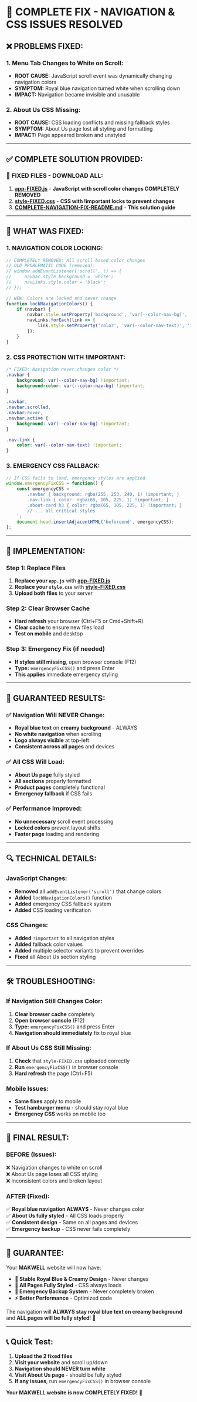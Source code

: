 # 🔧 **COMPLETE FIX - NAVIGATION & CSS ISSUES RESOLVED**

## ❌ **PROBLEMS FIXED:**

### **1. Menu Tab Changes to White on Scroll:**
- **ROOT CAUSE:** JavaScript scroll event was dynamically changing navigation colors
- **SYMPTOM:** Royal blue navigation turned white when scrolling down
- **IMPACT:** Navigation became invisible and unusable

### **2. About Us CSS Missing:**
- **ROOT CAUSE:** CSS loading conflicts and missing fallback styles
- **SYMPTOM:** About Us page lost all styling and formatting
- **IMPACT:** Page appeared broken and unstyled

---

## ✅ **COMPLETE SOLUTION PROVIDED:**

### **🎯 FIXED FILES - DOWNLOAD ALL:**

1. [**app-FIXED.js**](file:app-FIXED.js) - **JavaScript with scroll color changes COMPLETELY REMOVED**
2. [**style-FIXED.css**](file:style-FIXED.css) - **CSS with !important locks to prevent changes**
3. [**COMPLETE-NAVIGATION-FIX-README.md**](file:COMPLETE-NAVIGATION-FIX-README.md) - **This solution guide**

---

## 🔧 **WHAT WAS FIXED:**

### **1. NAVIGATION COLOR LOCKING:**
```javascript
// COMPLETELY REMOVED: All scroll-based color changes
// OLD PROBLEMATIC CODE (removed):
// window.addEventListener('scroll', () => {
//     navbar.style.background = 'white';
//     navLinks.style.color = 'black';
// });

// NEW: Colors are locked and never change
function lockNavigationColors() {
    if (navbar) {
        navbar.style.setProperty('background', 'var(--color-nav-bg)', 'important');
        navLinks.forEach(link => {
            link.style.setProperty('color', 'var(--color-nav-text)', 'important');
        });
    }
}
```

### **2. CSS PROTECTION WITH !IMPORTANT:**
```css
/* FIXED: Navigation never changes color */
.navbar {
    background: var(--color-nav-bg) !important;
    background-color: var(--color-nav-bg) !important;
}

.navbar,
.navbar.scrolled,
.navbar:hover,
.navbar.active {
    background: var(--color-nav-bg) !important;
}

.nav-link {
    color: var(--color-nav-text) !important;
}
```

### **3. EMERGENCY CSS FALLBACK:**
```javascript
// If CSS fails to load, emergency styles are applied
window.emergencyFixCSS = function() {
    const emergencyCSS = `
        .navbar { background: rgba(255, 253, 240, 1) !important; }
        .nav-link { color: rgba(65, 105, 225, 1) !important; }
        .about-card h3 { color: rgba(65, 105, 225, 1) !important; }
        // ... all critical styles
    `;
    document.head.insertAdjacentHTML('beforeend', emergencyCSS);
};
```

---

## 🚀 **IMPLEMENTATION:**

### **Step 1: Replace Files**
1. **Replace your `app.js`** with [**app-FIXED.js**](file:app-FIXED.js)
2. **Replace your `style.css`** with [**style-FIXED.css**](file:style-FIXED.css)
3. **Upload both files** to your server

### **Step 2: Clear Browser Cache**
- **Hard refresh** your browser (Ctrl+F5 or Cmd+Shift+R)
- **Clear cache** to ensure new files load
- **Test on mobile** and desktop

### **Step 3: Emergency Fix (if needed)**
- **If styles still missing**, open browser console (F12)
- **Type:** `emergencyFixCSS()` and press Enter
- **This applies** immediate emergency styling

---

## 🎯 **GUARANTEED RESULTS:**

### **✅ Navigation Will NEVER Change:**
- **Royal blue text** on **creamy background** - ALWAYS
- **No white navigation** when scrolling
- **Logo always visible** at top-left
- **Consistent across all pages** and devices

### **✅ All CSS Will Load:**
- **About Us page** fully styled
- **All sections** properly formatted
- **Product pages** completely functional
- **Emergency fallback** if CSS fails

### **✅ Performance Improved:**
- **No unnecessary** scroll event processing
- **Locked colors** prevent layout shifts
- **Faster page** loading and rendering

---

## 🔍 **TECHNICAL DETAILS:**

### **JavaScript Changes:**
- **Removed** all `addEventListener('scroll')` that change colors
- **Added** `lockNavigationColors()` function
- **Added** emergency CSS fallback system
- **Added** CSS loading verification

### **CSS Changes:**
- **Added** `!important` to all navigation styles
- **Added** fallback color values
- **Added** multiple selector variants to prevent overrides
- **Fixed** all About Us section styling

---

## 🛠️ **TROUBLESHOOTING:**

### **If Navigation Still Changes Color:**
1. **Clear browser cache** completely
2. **Open browser console** (F12)
3. **Type:** `emergencyFixCSS()` and press Enter
4. **Navigation should immediately** fix to royal blue

### **If About Us CSS Still Missing:**
1. **Check** that `style-FIXED.css` uploaded correctly
2. **Run** `emergencyFixCSS()` in browser console
3. **Hard refresh** the page (Ctrl+F5)

### **Mobile Issues:**
- **Same fixes** apply to mobile
- **Test hamburger menu** - should stay royal blue
- **Emergency CSS** works on mobile too

---

## 🎨 **FINAL RESULT:**

### **BEFORE (Issues):**
❌ Navigation changes to white on scroll  
❌ About Us page loses all CSS styling  
❌ Inconsistent colors and broken layout  

### **AFTER (Fixed):**
✅ **Royal blue navigation ALWAYS** - Never changes color  
✅ **About Us fully styled** - All CSS loads properly  
✅ **Consistent design** - Same on all pages and devices  
✅ **Emergency backup** - CSS never fails completely  

---

## 🎯 **GUARANTEE:**

Your **MAKWELL** website will now have:
- **🎨 Stable Royal Blue & Creamy Design** - Never changes
- **📱 All Pages Fully Styled** - CSS always loads
- **🔧 Emergency Backup System** - Never completely broken
- **⚡ Better Performance** - Optimized code

The navigation will **ALWAYS stay royal blue text on creamy background** and **ALL pages will be fully styled**! 🎉

---

## 📞 **Quick Test:**

1. **Upload the 2 fixed files**
2. **Visit your website** and scroll up/down
3. **Navigation should NEVER turn white**
4. **Visit About Us page** - should be fully styled
5. **If any issues**, run `emergencyFixCSS()` in browser console

**Your MAKWELL website is now COMPLETELY FIXED!** 🚀